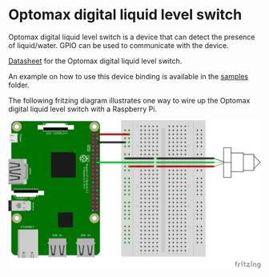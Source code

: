 # Optomax digital liquid level switch

Optomax digital liquid level switch is a device that can detect the presence of liquid/water. GPIO can be used to communicate with the device.

[Datasheet](https://cdn-shop.adafruit.com/product-files/3397/3397_datasheet_actual.pdf) for the Optomax digital liquid level switch.

An example on how to use this device binding is available in the [samples](samples) folder.

The following fritzing diagram illustrates one way to wire up the Optomax digital liquid level switch with a Raspberry Pi.

![Raspberry Pi Breadboard diagram](samples/rpi-llc200d3sh_bb.png)
